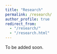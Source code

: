```yaml
---
title: "Research"
permalink: /research/
author_profile: true
redirect_from: 
  - "/research/"
  - "/research.html"
---
```


To be added soon.
